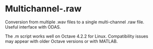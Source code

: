 # Multichannel-.raw
Conversion from multiple .wav files to a single multi-channel .raw file. Useful interface with ODAS.

The .m script works well on Octave 4.2.2 for Linux. Compatibility issues may appear with older Octave versions or with MATLAB.